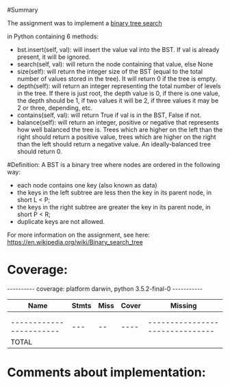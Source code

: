 #Summary

The assignment was to implement a [binary tree search](https://en.wikipedia.org/wiki/Binary_search_tree)

in Python containing 6 methods:

* bst.insert(self, val): will insert the value val into the BST. If val is already present, it will be ignored.
* search(self, val): will return the node containing that value, else None
* size(self): will return the integer size of the BST (equal to the total number of values stored in the tree). It will return 0 if the tree is empty.
* depth(self): will return an integer representing the total number of levels in the tree. If there is just root, the depth value is 0, if there is one value, the depth should be 1, if two values it will be 2, if three values it may be 2 or three, depending, etc.
* contains(self, val): will return True if val is in the BST, False if not.
* balance(self): will return an integer, positive or negative that represents how well balanced the tree is. Trees which are higher on the left than the right should return a positive value, trees which are higher on the right than the left should return a negative value. An ideally-balanced tree should return 0.

#Definition:
A BST is a binary tree where nodes are ordered in the following way:
* each node contains one key (also known as data)
* the keys in the left subtree are less then the key in its parent node, in short L < P;
* the keys in the right subtree are greater the key in its parent node, in short P < R;
* duplicate keys are not allowed.


For more information on the assignment, see here: https://en.wikipedia.org/wiki/Binary_search_tree


# Coverage:

---------- coverage: platform darwin, python 3.5.2-final-0 -----------


| Name                     | Stmts | Miss | Cover | Missing                         |
| -----------------------  | ----- | ---- | ----- | ------------------------------- |
|                          |       |      |       |                                 |
|                          |       |      |       |                                 |
| -----------------------  |  ---  |  --  | ----  | ------------------------------- |
| TOTAL                    |       |      |       |                                 |


# Comments about implementation:
